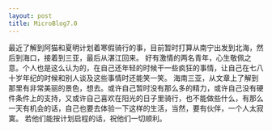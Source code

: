 ```yaml
---
layout: post
title: MicroBlog7.0
---
```


最近了解到阿猫和夏明计划着寒假骑行的事，目前暂时打算从南宁出发到北海，然后到海口，接着到三亚，最后从湛江回来。
好有激情的两名青年，心生敬佩之意。个人也是这么认为的，在自己还年轻的时候干一些疯狂的事情，让自己在七八十岁年纪的时候和别人谈及这些事情时还能笑一笑。
海南三亚，从文章上了解到那里有非常美丽的景色，想去。或许自己暂时没有那么多的精力，或许自己没有硬件条件上的支持，又或许自己喜欢在阳光的日子里骑行，也不能做些什么，有那么一天有机会的话，自己也要去体验一下这样的生活，当然，要有伙伴，一个人太寂寞。
若他们能按计划启程的话，祝他们一切顺利。